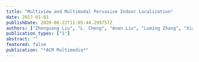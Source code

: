 ```yaml
---
title: "Multiview and Multimodal Pervasive Indoor Localization"
date: 2017-01-01
publishDate: 2020-06-22T11:05:44.299757Z
authors: ["Zhenguang Liu", "L. Cheng", "Anan Liu", "Luming Zhang", "Xiangnan He", "Roger Zimmermann"]
publication_types: ["1"]
abstract: ""
featured: false
publication: "*ACM Multimedia*"
---
```


